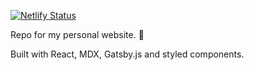 [![Netlify Status](https://api.netlify.com/api/v1/badges/e58c5062-44f5-4aa6-a7f9-6e3ca53240df/deploy-status)](https://app.netlify.com/sites/robertmylesmcdonnell/deploys)

Repo for my personal website. 👻

Built with React, MDX, Gatsby.js and styled components.

